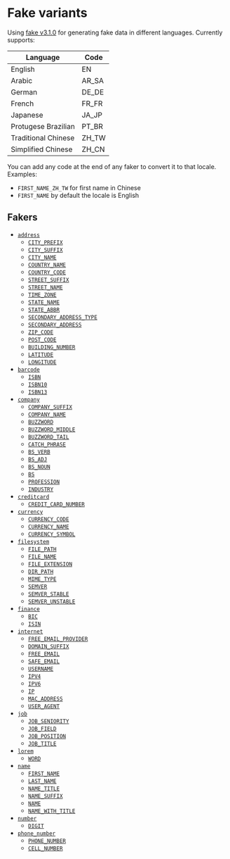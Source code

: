 # Fake variants
Using [fake v3.1.0](https://github.com/cksac/fake-rs) for generating fake data in different languages. Currently supports:

| Language | Code |
|--|--|
| English | EN |
| Arabic | AR_SA |
| German | DE_DE |
| French | FR_FR |
| Japanese | JA_JP |
| Protugese Brazilian | PT_BR |
| Traditional Chinese | ZH_TW |
| Simplified Chinese | ZH_CN |

You can add any code at the end of any faker to convert it to that locale.
Examples: 
- `FIRST_NAME_ZH_TW` for first name in Chinese
- `FIRST_NAME` by default the locale is English

## Fakers
- [`address`](https://docs.rs/fake/3.1.0/fake/faker/address/raw/index.html)
  - [`CITY_PREFIX`](https://docs.rs/fake/3.1.0/fake/faker/address/raw/struct.CityPrefix.html)
  - [`CITY_SUFFIX`](https://docs.rs/fake/3.1.0/fake/faker/address/raw/struct.CitySuffix.html)
  - [`CITY_NAME`](https://docs.rs/fake/3.1.0/fake/faker/address/raw/struct.CityName.html)
  - [`COUNTRY_NAME`](https://docs.rs/fake/3.1.0/fake/faker/address/raw/struct.CountryName.html)
  - [`COUNTRY_CODE`](https://docs.rs/fake/3.1.0/fake/faker/address/raw/struct.CountryCode.html)
  - [`STREET_SUFFIX`](https://docs.rs/fake/3.1.0/fake/faker/address/raw/struct.StreetSuffix.html)
  - [`STREET_NAME`](https://docs.rs/fake/3.1.0/fake/faker/address/raw/struct.StreetName.html)
  - [`TIME_ZONE`](https://docs.rs/fake/3.1.0/fake/faker/address/raw/struct.TimeZone.html)
  - [`STATE_NAME`](https://docs.rs/fake/3.1.0/fake/faker/address/raw/struct.StateName.html)
  - [`STATE_ABBR`](https://docs.rs/fake/3.1.0/fake/faker/address/raw/struct.StateAbbr.html)
  - [`SECONDARY_ADDRESS_TYPE`](https://docs.rs/fake/3.1.0/fake/faker/address/raw/struct.SecondaryAddressType.html)
  - [`SECONDARY_ADDRESS`](https://docs.rs/fake/3.1.0/fake/faker/address/raw/struct.SecondaryAddress.html)
  - [`ZIP_CODE`](https://docs.rs/fake/3.1.0/fake/faker/address/raw/struct.ZipCode.html)
  - [`POST_CODE`](https://docs.rs/fake/3.1.0/fake/faker/address/raw/struct.PostCode.html)
  - [`BUILDING_NUMBER`](https://docs.rs/fake/3.1.0/fake/faker/address/raw/struct.BuildingNumber.html)
  - [`LATITUDE`](https://docs.rs/fake/3.1.0/fake/faker/address/raw/struct.Latitude.html)
  - [`LONGITUDE`](https://docs.rs/fake/3.1.0/fake/faker/address/raw/struct.Longitude.html)
- [`barcode`](https://docs.rs/fake/3.1.0/fake/faker/barcode/raw/index.html)
  - [`ISBN`](https://docs.rs/fake/3.1.0/fake/faker/barcode/raw/struct.Isbn.html)
  - [`ISBN10`](https://docs.rs/fake/3.1.0/fake/faker/barcode/raw/struct.Isbn10.html)
  - [`ISBN13`](https://docs.rs/fake/3.1.0/fake/faker/barcode/raw/struct.Isbn13.html)
- [`company`](https://docs.rs/fake/3.1.0/fake/faker/company/raw/index.html)
  - [`COMPANY_SUFFIX`](https://docs.rs/fake/3.1.0/fake/faker/company/raw/struct.CompanySuffix.html)
  - [`COMPANY_NAME`](https://docs.rs/fake/3.1.0/fake/faker/company/raw/struct.CompanyName.html)
  - [`BUZZWORD`](https://docs.rs/fake/3.1.0/fake/faker/company/raw/struct.Buzzword.html)
  - [`BUZZWORD_MIDDLE`](https://docs.rs/fake/3.1.0/fake/faker/company/raw/struct.BuzzwordMiddle.html)
  - [`BUZZWORD_TAIL`](https://docs.rs/fake/3.1.0/fake/faker/company/raw/struct.BuzzwordTail.html)
  - [`CATCH_PHRASE`](https://docs.rs/fake/3.1.0/fake/faker/company/raw/struct.CatchPhrase.html)
  - [`BS_VERB`](https://docs.rs/fake/3.1.0/fake/faker/company/raw/struct.BsVerb.html)
  - [`BS_ADJ`](https://docs.rs/fake/3.1.0/fake/faker/company/raw/struct.BsAdj.html)
  - [`BS_NOUN`](https://docs.rs/fake/3.1.0/fake/faker/company/raw/struct.BsNoun.html)
  - [`BS`](https://docs.rs/fake/3.1.0/fake/faker/company/raw/struct.Bs.html)
  - [`PROFESSION`](https://docs.rs/fake/3.1.0/fake/faker/company/raw/struct.Profession.html)
  - [`INDUSTRY`](https://docs.rs/fake/3.1.0/fake/faker/company/raw/struct.Industry.html)
- [`creditcard`](https://docs.rs/fake/3.1.0/fake/faker/creditcard/raw/index.html)
  - [`CREDIT_CARD_NUMBER`](https://docs.rs/fake/3.1.0/fake/faker/creditcard/raw/struct.CreditCardNumber.html)
- [`currency`](https://docs.rs/fake/3.1.0/fake/faker/currency/raw/index.html)
  - [`CURRENCY_CODE`](https://docs.rs/fake/3.1.0/fake/faker/currency/raw/struct.CurrencyCode.html)
  - [`CURRENCY_NAME`](https://docs.rs/fake/3.1.0/fake/faker/currency/raw/struct.CurrencyName.html)
  - [`CURRENCY_SYMBOL`](https://docs.rs/fake/3.1.0/fake/faker/currency/raw/struct.CurrencySymbol.html)
- [`filesystem`](https://docs.rs/fake/3.1.0/fake/faker/filesystem/raw/index.html)
  - [`FILE_PATH`](https://docs.rs/fake/3.1.0/fake/faker/filesystem/raw/struct.FilePath.html)
  - [`FILE_NAME`](https://docs.rs/fake/3.1.0/fake/faker/filesystem/raw/struct.FileName.html)
  - [`FILE_EXTENSION`](https://docs.rs/fake/3.1.0/fake/faker/filesystem/raw/struct.FileExtension.html)
  - [`DIR_PATH`](https://docs.rs/fake/3.1.0/fake/faker/filesystem/raw/struct.DirPath.html)
  - [`MIME_TYPE`](https://docs.rs/fake/3.1.0/fake/faker/filesystem/raw/struct.MimeType.html)
  - [`SEMVER`](https://docs.rs/fake/3.1.0/fake/faker/filesystem/raw/struct.Semver.html)
  - [`SEMVER_STABLE`](https://docs.rs/fake/3.1.0/fake/faker/filesystem/raw/struct.SemverStable.html)
  - [`SEMVER_UNSTABLE`](https://docs.rs/fake/3.1.0/fake/faker/filesystem/raw/struct.SemverUnstable.html)
- [`finance`](https://docs.rs/fake/3.1.0/fake/faker/finance/raw/index.html)
  - [`BIC`](https://docs.rs/fake/3.1.0/fake/faker/finance/raw/struct.Bic.html)
  - [`ISIN`](https://docs.rs/fake/3.1.0/fake/faker/finance/raw/struct.Isin.html)
- [`internet`](https://docs.rs/fake/3.1.0/fake/faker/internet/raw/index.html)
  - [`FREE_EMAIL_PROVIDER`](https://docs.rs/fake/3.1.0/fake/faker/internet/raw/struct.FreeEmailProvider.html)
  - [`DOMAIN_SUFFIX`](https://docs.rs/fake/3.1.0/fake/faker/internet/raw/struct.DomainSuffix.html)
  - [`FREE_EMAIL`](https://docs.rs/fake/3.1.0/fake/faker/internet/raw/struct.FreeEmail.html)
  - [`SAFE_EMAIL`](https://docs.rs/fake/3.1.0/fake/faker/internet/raw/struct.SafeEmail.html)
  - [`USERNAME`](https://docs.rs/fake/3.1.0/fake/faker/internet/raw/struct.Username.html)
  - [`IPV4`](https://docs.rs/fake/3.1.0/fake/faker/internet/raw/struct.IPv4.html)
  - [`IPV6`](https://docs.rs/fake/3.1.0/fake/faker/internet/raw/struct.IPv6.html)
  - [`IP`](https://docs.rs/fake/3.1.0/fake/faker/internet/raw/struct.IP.html)
  - [`MAC_ADDRESS`](https://docs.rs/fake/3.1.0/fake/faker/internet/raw/struct.MACAddress.html)
  - [`USER_AGENT`](https://docs.rs/fake/3.1.0/fake/faker/internet/raw/struct.UserAgent.html)
- [`job`](https://docs.rs/fake/3.1.0/fake/faker/job/raw/index.html)
  - [`JOB_SENIORITY`](https://docs.rs/fake/3.1.0/fake/faker/job/raw/struct.Seniority.html)
  - [`JOB_FIELD`](https://docs.rs/fake/3.1.0/fake/faker/job/raw/struct.Field.html)
  - [`JOB_POSITION`](https://docs.rs/fake/3.1.0/fake/faker/job/raw/struct.Position.html)
  - [`JOB_TITLE`](https://docs.rs/fake/3.1.0/fake/faker/job/raw/struct.Title.html)
- [`lorem`](https://docs.rs/fake/3.1.0/fake/faker/lorem/raw/index.html)
  - [`WORD`](https://docs.rs/fake/3.1.0/fake/faker/lorem/raw/struct.Word.html)
- [`name`](https://docs.rs/fake/3.1.0/fake/faker/name/raw/index.html)
  - [`FIRST_NAME`](https://docs.rs/fake/3.1.0/fake/faker/name/raw/struct.FirstName.html)
  - [`LAST_NAME`](https://docs.rs/fake/3.1.0/fake/faker/name/raw/struct.LastName.html)
  - [`NAME_TITLE`](https://docs.rs/fake/3.1.0/fake/faker/name/raw/struct.Title.html)
  - [`NAME_SUFFIX`](https://docs.rs/fake/3.1.0/fake/faker/name/raw/struct.Suffix.html)
  - [`NAME`](https://docs.rs/fake/3.1.0/fake/faker/name/raw/struct.Name.html)
  - [`NAME_WITH_TITLE`](https://docs.rs/fake/3.1.0/fake/faker/name/raw/struct.NameWithTitle.html)
- [`number`](https://docs.rs/fake/3.1.0/fake/faker/number/raw/index.html)
  - [`DIGIT`](https://docs.rs/fake/3.1.0/fake/faker/number/raw/struct.Digit.html)
- [`phone_number`](https://docs.rs/fake/3.1.0/fake/faker/phone_number/raw/index.html)
  - [`PHONE_NUMBER`](https://docs.rs/fake/3.1.0/fake/faker/phone_number/raw/struct.PhoneNumber.html)
  - [`CELL_NUMBER`](https://docs.rs/fake/3.1.0/fake/faker/phone_number/raw/struct.CellNumber.html)